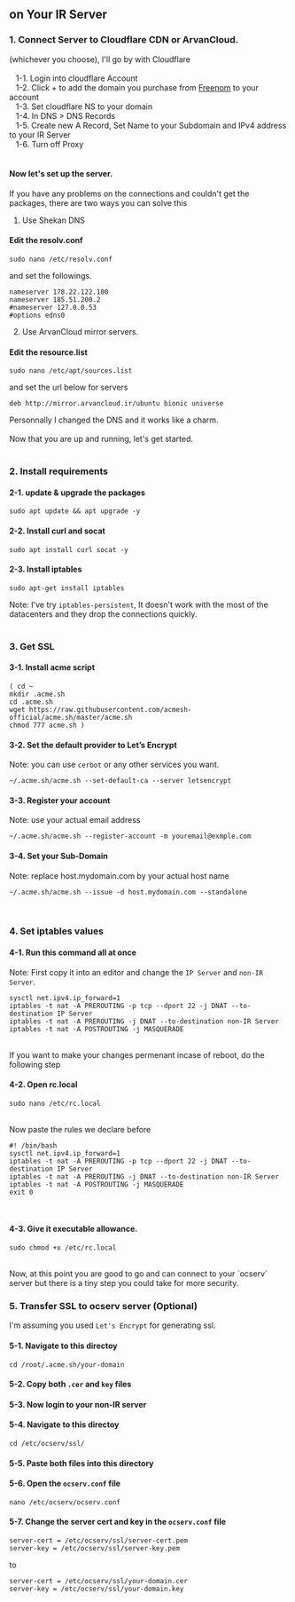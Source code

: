 ## on Your IR Server</br>

### 1. Connect Server to Cloudflare CDN or ArvanCloud.</br>
 (whichever you choose), I'll go by with Cloudflare</br></br>
&nbsp;&nbsp; 1-1. Login into cloudflare Account</br>
&nbsp;&nbsp; 1-2. Click + to add the domain you purchase from [Freenom](https://www.freenom.com/en/index.html?lang=en) to your account</br>
&nbsp;&nbsp; 1-3. Set cloudflare NS to your domain</br>
&nbsp;&nbsp; 1-4. In DNS > DNS Records</br>
&nbsp;&nbsp; 1-5. Create new A Record, Set Name to your Subdomain and IPv4 address to your IR Server</br>
&nbsp;&nbsp; 1-6. Turn off Proxy </br></br>

#### Now let's set up the server. </br>
If you have any problems on the connections and couldn't get the packages, there are two ways you can solve this</br>
1. Use Shekan DNS  </br>
#### Edit the resolv.conf  </br>
```shell script
sudo nano /etc/resolv.conf
``` 
and set the followings.
```shell script
nameserver 178.22.122.100
nameserver 185.51.200.2
#nameserver 127.0.0.53
#options edns0
``` 
2. Use ArvanCloud mirror servers.  </br>
#### Edit the resource.list  </br>
```shell script
sudo nano /etc/apt/sources.list
``` 
and set the url below for servers
```shell script
deb http://mirror.arvancloud.ir/ubuntu bionic universe
``` 
Personnally I changed the DNS and it works like a charm.</br></br>
Now that you are up and running, let's get started.</br></br>
### 2. Install requirements </br>
#### 2-1. update & upgrade the packages </br>
```shell script
sudo apt update && apt upgrade -y
``` 
#### 2-2. Install curl and socat </br>
```shell script
sudo apt install curl socat -y
``` 
#### 2-3. Install iptables </br>
```shell script
sudo apt-get install iptables
``` 
Note: I've try `iptables-persistent`, It doesn't work with the most of the datacenters and they drop the connections quickly.</br>
</br>
### 3. Get SSL </br>
#### 3-1. Install acme script </br>
```shell script
( cd ~
mkdir .acme.sh
cd .acme.sh
wget https://raw.githubusercontent.com/acmesh-official/acme.sh/master/acme.sh
chmod 777 acme.sh )
``` 
#### 3-2. Set the default provider to Let’s Encrypt </br>
Note: you can use `cerbot` or any other services you want.
```shell script
~/.acme.sh/acme.sh --set-default-ca --server letsencrypt
``` 
#### 3-3. Register your account </br>
Note: use your actual email address
```shell script
~/.acme.sh/acme.sh --register-account -m youremail@exmple.com
``` 
#### 3-4. Set your Sub-Domain </br>
Note: replace host.mydomain.com by your actual host name
```shell script
~/.acme.sh/acme.sh --issue -d host.mydomain.com --standalone
``` 
</br>

### 4. Set iptables values </br>

#### 4-1. Run this command all at once </br>
Note: First copy it into an editor and change the `IP Server` and `non-IR Server`.</br>

```shell script
sysctl net.ipv4.ip_forward=1
iptables -t nat -A PREROUTING -p tcp --dport 22 -j DNAT --to-destination IP Server
iptables -t nat -A PREROUTING -j DNAT --to-destination non-IR Server
iptables -t nat -A POSTROUTING -j MASQUERADE
```

</br>
If you want to make your changes permenant incase of reboot, do the following step</br>

#### 4-2. Open rc.local </br>

```shell script
sudo nano /etc/rc.local
```

</br>
Now paste the rules we declare before
</br>

```shell script
#! /bin/bash
sysctl net.ipv4.ip_forward=1
iptables -t nat -A PREROUTING -p tcp --dport 22 -j DNAT --to-destination IP Server
iptables -t nat -A PREROUTING -j DNAT --to-destination non-IR Server
iptables -t nat -A POSTROUTING -j MASQUERADE
exit 0
```

</br>

#### 4-3. Give it executable allowance. </br>

```shell script
sudo chmod +x /etc/rc.local
```

</br>
Now, at this point you are good to go and can connect to your `ocserv` server but there is a tiny step you could take for more security.

### 5. Transfer SSL to ocserv server (Optional)</br>
I'm assuming you used `Let's Encrypt` for generating ssl.

#### 5-1. Navigate to this directoy </br>
```shell script
cd /root/.acme.sh/your-domain
```

#### 5-2. Copy both `.cer` and `key` files </br>

#### 5-3. Now login to your non-IR server </br>

#### 5-4. Navigate to this directoy </br>

```shell script
cd /etc/ocserv/ssl/
```

#### 5-5. Paste both files into this directory </br>

#### 5-6. Open the `ocserv.conf` file </br>

```shell script
nano /etc/ocserv/ocserv.conf
```

#### 5-7. Change the server cert and key in the `ocserv.conf` file </br>

```shell script
server-cert = /etc/ocserv/ssl/server-cert.pem
server-key = /etc/ocserv/ssl/server-key.pem
```

to

```shell script
server-cert = /etc/ocserv/ssl/your-domain.cer
server-key = /etc/ocserv/ssl/your-domain.key
```
